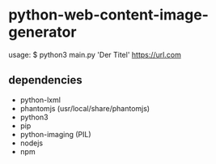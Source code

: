 # python-web-content-image-generator
usage: $ python3 main.py 'Der Titel' https://url.com

## dependencies
- python-lxml
- phantomjs (usr/local/share/phantomjs)
- python3
- pip
- python-imaging (PIL)
- nodejs
- npm
